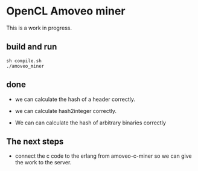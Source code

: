 OpenCL Amoveo miner
==========



This is a work in progress.

## build and run

```
sh compile.sh
./amoveo_miner
```

## done

* we can calculate the hash of a header correctly.
* we can calculate hash2integer correctly.

* We can can calculate the hash of arbitrary binaries correctly


## The next steps


* connect the c code to the erlang from amoveo-c-miner so we can give the work to the server.